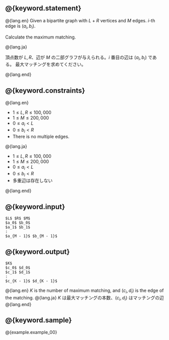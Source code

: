 ## @{keyword.statement}

@{lang.en}
Given a bipartite graph with $L + R$ vertices and $M$ edges. $i$-th edge is $(a_i, b_i)$.

Calculate the maximum matching.

@{lang.ja}

頂点数が $L, R$、辺が $M$ の二部グラフが与えられる。$i$ 番目の辺は $(a_i, b_i)$ である。
最大マッチングを求めてください。

@{lang.end}

## @{keyword.constraints}

@{lang.en}

- $1 \leq L, R \leq 100,000$
- $1 \leq M \leq 200,000$
- $0 \leq a_i < L$
- $0 \leq b_i < R$
- There is no multiple edges.

@{lang.ja}

- $1 \leq L, R \leq 100,000$
- $1 \leq M \leq 200,000$
- $0 \leq a_i < L$
- $0 \leq b_i < R$
- 多重辺は存在しない

@{lang.end}

## @{keyword.input}

~~~
$L$ $R$ $M$
$a_0$ $b_0$
$a_1$ $b_1$
:
$a_{M - 1}$ $b_{M - 1}$
~~~

## @{keyword.output}
~~~
$K$
$c_0$ $d_0$
$c_1$ $d_1$
:
$c_{K - 1}$ $d_{K - 1}$
~~~

@{lang.en}
$K$ is the number of maximum matching, and $(c_i, d_i)$ is the edge of the matching.
@{lang.ja}
$K$ は最大マッチングの本数、$(c_i, d_i)$ はマッチングの辺
@{lang.end}

## @{keyword.sample}

@{example.example_00}
